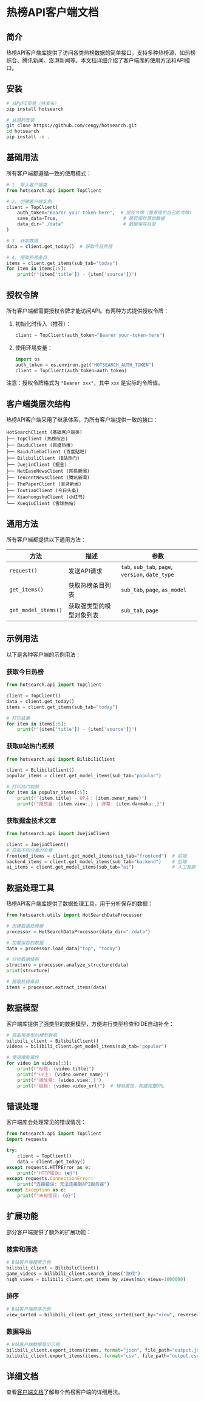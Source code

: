 # 热榜API客户端文档

## 简介

热榜API客户端库提供了访问各类热榜数据的简单接口，支持多种热榜源，如热榜综合、腾讯新闻、澎湃新闻等。本文档详细介绍了客户端库的使用方法和API接口。

## 安装

```bash
# 从PyPI安装（待发布）
pip install hotsearch

# 从源码安装
git clone https://github.com/cengy/hotsearch.git
cd hotsearch
pip install -e .
```

## 基础用法

所有客户端都遵循一致的使用模式：

```python
# 1. 导入客户端类
from hotsearch.api import TopClient

# 2. 创建客户端实例
client = TopClient(
    auth_token="Bearer your-token-here",  # 授权令牌（推荐提供自己的令牌）
    save_data=True,                        # 是否保存原始数据
    data_dir="./data"                      # 数据保存目录
)

# 3. 获取数据
data = client.get_today()  # 获取今日热榜

# 4. 提取热榜条目
items = client.get_items(sub_tab="today")
for item in items[:5]:
    print(f"{item['title']} - {item['source']}")
```

## 授权令牌

所有客户端都需要授权令牌才能访问API。有两种方式提供授权令牌：

1. 初始化时传入（推荐）：
   ```python
   client = TopClient(auth_token="Bearer your-token-here")
   ```

2. 使用环境变量：
   ```python
   import os
   auth_token = os.environ.get("HOTSEARCH_AUTH_TOKEN")
   client = TopClient(auth_token=auth_token)
   ```

注意：授权令牌格式为 `"Bearer xxx"`，其中 `xxx` 是实际的令牌值。

## 客户端类层次结构

热榜API客户端采用了继承体系，为所有客户端提供一致的接口：

```
HotSearchClient (基础客户端类)
├── TopClient (热榜综合)
├── BaiduClient (百度热搜)
├── BaiduTiebaClient (百度贴吧)
├── BilibiliClient (B站热门)
├── JuejinClient (掘金)
├── NetEaseNewsClient (网易新闻)
├── TencentNewsClient (腾讯新闻)
├── ThePaperClient (澎湃新闻)
├── ToutiaoClient (今日头条)
├── XiaohongshuClient (小红书)
└── XueqiuClient (雪球热帖)
```

## 通用方法

所有客户端都提供以下通用方法：

| 方法                | 描述                                              | 参数                                           |
|--------------------|--------------------------------------------------|------------------------------------------------|
| `request()`        | 发送API请求                                       | `tab`, `sub_tab`, `page`, `version`, `date_type` |
| `get_items()`      | 获取热榜条目列表                                   | `sub_tab`, `page`, `as_model`                   |
| `get_model_items()`| 获取强类型的模型对象列表                            | `sub_tab`, `page`                              |

## 示例用法

以下是各种客户端的示例用法：

### 获取今日热榜

```python
from hotsearch.api import TopClient

client = TopClient()
data = client.get_today()
items = client.get_items(sub_tab="today")

# 打印结果
for item in items[:5]:
    print(f"{item['title']} - {item['source']}")
```

### 获取B站热门视频

```python
from hotsearch.api import BilibiliClient

client = BilibiliClient()
popular_items = client.get_model_items(sub_tab="popular")

# 打印热门视频
for item in popular_items[:5]:
    print(f"{item.title} - UP主: {item.owner_name}")
    print(f"播放量: {item.view:,} | 弹幕: {item.danmaku:,}")
```

### 获取掘金技术文章

```python
from hotsearch.api import JuejinClient

client = JuejinClient()
# 获取不同分类的文章
frontend_items = client.get_model_items(sub_tab="frontend")  # 前端
backend_items = client.get_model_items(sub_tab="backend")    # 后端
ai_items = client.get_model_items(sub_tab="ai")              # 人工智能
```

## 数据处理工具

热榜API客户端库提供了数据处理工具，用于分析保存的数据：

```python
from hotsearch.utils import HotSearchDataProcessor

# 创建数据处理器
processor = HotSearchDataProcessor(data_dir="./data")

# 加载保存的数据
data = processor.load_data("top", "today")

# 分析数据结构
structure = processor.analyze_structure(data)
print(structure)

# 提取热榜条目
items = processor.extract_items(data)
```

## 数据模型

客户端库提供了强类型的数据模型，方便进行类型检查和IDE自动补全：

```python
# 获取带类型的模型数据
bilibili_client = BilibiliClient()
videos = bilibili_client.get_model_items(sub_tab="popular")

# 使用模型属性
for video in videos[:3]:
    print(f"标题: {video.title}")
    print(f"UP主: {video.owner_name}")
    print(f"播放量: {video.view:,}")
    print(f"链接: {video.video_url}")  # 辅助属性，构建完整URL
```

## 错误处理

客户端库会处理常见的错误情况：

```python
from hotsearch.api import TopClient
import requests

try:
    client = TopClient()
    data = client.get_today()
except requests.HTTPError as e:
    print(f"HTTP错误: {e}")
except requests.ConnectionError:
    print("连接错误: 无法连接到API服务器")
except Exception as e:
    print(f"未知错误: {e}")
```

## 扩展功能

部分客户端提供了额外的扩展功能：

### 搜索和筛选

```python
# B站客户端搜索示例
bilibili_client = BilibiliClient()
game_videos = bilibili_client.search_items("游戏")
high_views = bilibili_client.get_items_by_views(min_views=1000000)
```

### 排序

```python
# B站客户端排序示例
view_sorted = bilibili_client.get_items_sorted(sort_by="view", reverse=True)
```

### 数据导出

```python
# B站客户端数据导出示例
bilibili_client.export_items(items, format="json", file_path="output.json")
bilibili_client.export_items(items, format="csv", file_path="output.csv")
```

## 详细文档

查看[客户端文档](clients/README.md)了解每个热榜客户端的详细用法。
